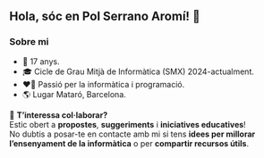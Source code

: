 ## Hola, sóc en Pol Serrano Aromí! 👋

### Sobre mi
- 🎂 17 anys.
- 🎓 Cicle de Grau Mitjà de Informàtica (SMX) 2024-actualment.
- ❤️‍🔥 Passió per la informàtica i programació.
- 🌎 Lugar Mataró, Barcelona.

👀 **T’interessa col·laborar?**  
Estic obert a **propostes**, **suggeriments** i **iniciatives educatives**!  
No dubtis a posar-te en contacte amb mi si tens **idees per millorar l’ensenyament de la informàtica** o per **compartir recursos útils**.
